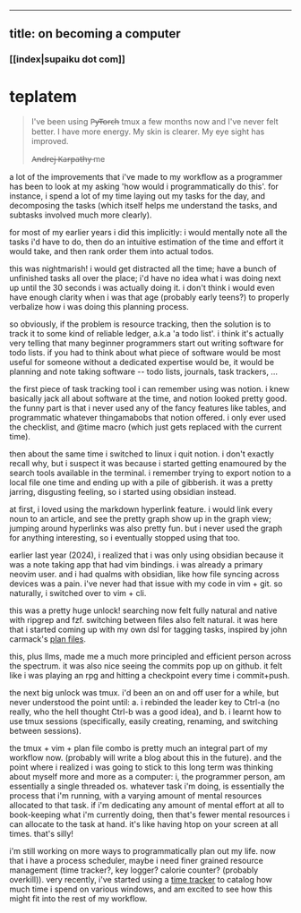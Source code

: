 
---
title: on becoming a computer  
---

### [[index|supaiku dot com]]

<h1 href="" onclick="document.getElementById('darkmode-toggle').click(); return false;">
teplatem
</h1>

> I've been using P̶y̶T̶o̶r̶c̶h̶ tmux a few months now and I've never felt better. I
> have more energy. My skin is clearer. My eye sight has improved. 
>
> A̶n̶d̶r̶e̶j̶ ̶K̶a̶r̶p̶a̶t̶h̶y̶ me

a lot of the improvements that i've made to my workflow as a programmer has
been to look at my asking 'how would i programmatically do this'. for instance,
i spend a lot of my time laying out my tasks for the day, and decomposing the
tasks (which itself helps me understand the tasks, and subtasks involved much
more clearly). 

for most of my earlier years i did this implicitly: i would mentally note all
the tasks i'd have to do, then do an intuitive estimation of the time and
effort it would take, and then rank order them into actual todos.

this was nightmarish! i would get distracted all the time; have a bunch of
unfinished tasks all over the place; i'd have no idea what i was doing next up
until the 30 seconds i was actually doing it. i don't think i would even have
enough clarity when i was that age (probably early teens?) to properly
verbalize how i was doing this planning process.

so obviously, if the problem is resource tracking, then the solution is to
track it to some kind of reliable ledger, a.k.a 'a todo list'. i think it's
actually very telling that many beginner programmers start out writing software
for todo lists. if you had to think about what piece of software would be most
useful for someone without a dedicated expertise would be, it would be planning
and note taking software -- todo lists, journals, task trackers, ... 

the first piece of task tracking tool i can remember using was notion. i knew
basically jack all about software at the time, and notion looked pretty good.
the funny part is that i never used any of the fancy features like tables, and
programmatic whatever thingamabobs that notion offered. i only ever used the
checklist, and @time macro (which just gets replaced with the current time).

then about the same time i switched to linux i quit notion. i don't exactly
recall why, but i suspect it was because i started getting enamoured by the
search tools available in the terminal. i remember trying to export notion to a
local file one time and ending up with a pile of gibberish. it was a pretty
jarring, disgusting feeling, so i started using obsidian instead.

at first, i loved using the markdown hyperlink feature. i would link every noun
to an article, and see the pretty graph show up in the graph view; jumping
around hyperlinks was also pretty fun. but i never used the graph for anything
interesting, so i eventually stopped using that too.

earlier last year (2024), i realized that i was only using obsidian because it
was a note taking app that had vim bindings. i was already a primary neovim
user. and i had qualms with obsidian, like how file syncing across devices was
a pain. i've never had that issue with my code in vim + git. so naturally, i
switched over to vim + cli.

this was a pretty huge unlock! searching now felt fully natural and native with
ripgrep and fzf. switching between files also felt natural. it was here that i
started coming up with my own dsl for tagging tasks, inspired by john carmack's
[plan files](https://garbagecollected.org/2017/10/24/the-carmack-plan/).

this, plus llms, made me a much more principled and efficient person across the
spectrum. it was also nice seeing the commits pop up on github. it felt like i
was playing an rpg and hitting a checkpoint every time i commit+push.

the next big unlock was tmux. i'd been an on and off user for a while, but
never understood the point until: a. i rebinded the leader key to Ctrl-a (no
really, who the hell thought Ctrl-b was a good idea), and b. i learnt how to
use tmux sessions (specifically, easily creating, renaming, and switching
between sessions).

the tmux + vim + plan file combo is pretty much an integral part of my workflow
now. (probably will write a blog about this in the future). and the point where
i realized i was going to stick to this long term was thinking about myself
more and more as a computer: i, the programmer person, am essentially a single
threaded os. whatever task i'm doing, is essentially the process that i'm
running, with a varying amount of mental resources allocated to that task. if
i'm dedicating any amount of mental effort at all to book-keeping what i'm
currently doing, then that's fewer mental resources i can allocate to the task
at hand. it's like having htop on your screen at all times. that's silly!

i'm still working on more ways to programmatically plan out my life. now that i
have a process scheduler, maybe i need finer grained resource management (time
tracker?, key logger? calorie counter? (probably overkill)). very recently,
i've started using a [time tracker](https://activitywatch.net/) to catalog how
much time i spend on various windows, and am excited to see how this might fit
into the rest of my workflow.
